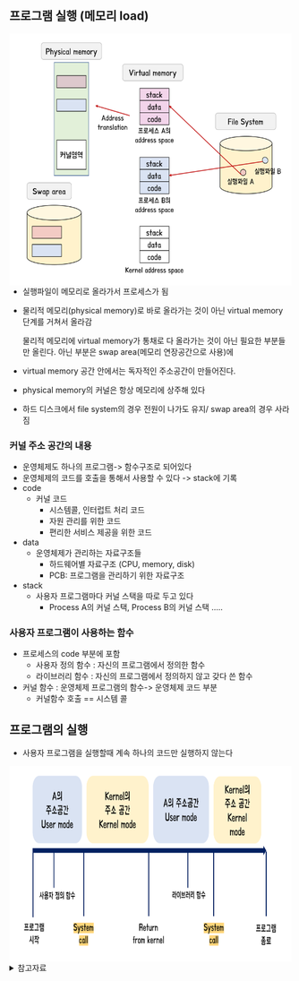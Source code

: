 ## 프로그램 실행 (메모리 load)

<img src='./img/0x03_메모리로드.png' width="700" height="450" align="left">  



- 실행파일이 메모리로 올라가서 프로세스가 됨

- 물리적 메모리(physical memory)로 바로 올라가는 것이 아닌 virtual memory 단계를 거쳐서 올라감

  물리적 메모리에 virtual memory가 통채로 다 올라가는 것이 아닌 필요한 부분들만 올린다. 아닌 부분은 swap area(메모리 연장공간으로 사용)에

- virtual memory 공간 안에서는 독자적인 주소공간이 만들어진다.

- physical memory의 커널은 항상 메모리에 상주해 있다

- 하드 디스크에서 file system의 경우 전원이 나가도 유지/ swap area의 경우 사라짐

### 커널 주소 공간의 내용

- 운영체제도 하나의 프로그램-> 함수구조로 되어있다
- 운영체제의 코드를 호출을 통해서 사용할 수 있다 -> stack에 기록
- code
  - 커널 코드
    - 시스템콜, 인터럽트 처리 코드
    - 자원 관리를 위한 코드
    - 편리한 서비스 제공을 위한 코드
- data
  - 운영체제가 관리하는 자료구조들
    - 하드웨어별 자료구조 (CPU, memory, disk)
    - PCB: 프로그램을 관리하기 위한 자료구조
- stack
  - 사용자 프로그램마다 커널 스택을 따로 두고 있다
    - Process A의 커널 스택, Process B의 커널 스택 .....

### 사용자 프로그램이 사용하는 함수

- 프로세스의 code 부분에 포함
  - 사용자 정의 함수 : 자신의 프로그램에서 정의한 함수
  - 라이브러리 함수 : 자신의 프로그램에서 정의하지 않고 갖다 쓴 함수
- 커널 함수 : 운영체제 프로그램의 함수-> 운영체제 코드 부분
  - 커널함수 호출 == 시스템 콜

## 프로그램의 실행

- 사용자 프로그램을 실행할때 계속 하나의 코드만 실행하지 않는다

<img src='./img/0x03_프로그램실행.png' width="700" height="350" align="left">







<details>
  <summary>참고자료</summary>
  <div markdown="1">
    http://www.kocw.or.kr/home/search/kemView.do?kemId=1046323<br>
    Operating System Concepts 10th edition<br>
  </div>
</details>
